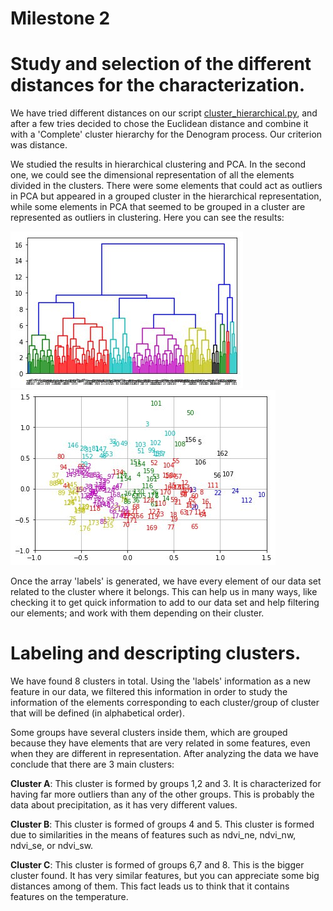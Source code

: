 # Milestone 2

# Study and selection of the different distances for the characterization.
 
We have tried different distances on our script [cluster_hierarchical.py](https://github.com/CarlosCordoba96/Machine-Learning-techniques/blob/master/Milestone2/cluster_hierarchical.py), and after a few tries decided to chose the Euclidean distance and combine it with a 'Complete' cluster hierarchy for the Denogram process. Our criterion was distance. 

We studied the results in hierarchical clustering and PCA. In the second one, we could see the dimensional representation of all the elements divided in the clusters. There were some elements that could act as outliers in PCA but appeared in a grouped cluster in the hierarchical representation, while some elements in PCA that seemed to be grouped in a cluster are represented as outliers in clustering. Here you can see the results:

![Clustering](https://github.com/CarlosCordoba96/Machine-Learning-techniques/blob/master/Milestone2/Images/Clustering.jpg)
![PCA](https://github.com/CarlosCordoba96/Machine-Learning-techniques/blob/master/Milestone2/Images/PCA_Cluster.jpg)

Once the array 'labels' is generated, we have every element of our data set related to the cluster where it belongs. This can help us in many ways, like checking it to get quick information to add to our data set and help filtering our elements; and work with them depending on their cluster.

# Labeling and descripting clusters.

We have found 8 clusters in total. Using the 'labels' information as a new feature in our data, we filtered this information in order to study the information of the elements corresponding to each cluster/group of cluster that will be defined (in alphabetical order). 

Some groups have several clusters inside them, which are grouped because they have elements that are very related in some features, even when they are different in representation. After analyzing the data we have conclude that there are 3 main clusters:

**Cluster A**: This cluster is formed by groups 1,2 and 3. It is characterized for having far more outliers than any of the other groups. This is probably the data about precipitation, as it has very different values.

**Cluster B**: This cluster is formed of groups 4 and 5. This cluster is formed due to similarities in the means of features such as ndvi_ne,	ndvi_nw,	ndvi_se, or	ndvi_sw.
 

**Cluster C**: This cluster is formed of groups 6,7 and 8. This is the bigger cluster found. It has very similar features, but you can appreciate some big distances among of them. This fact leads us to think that it contains features on the temperature.


